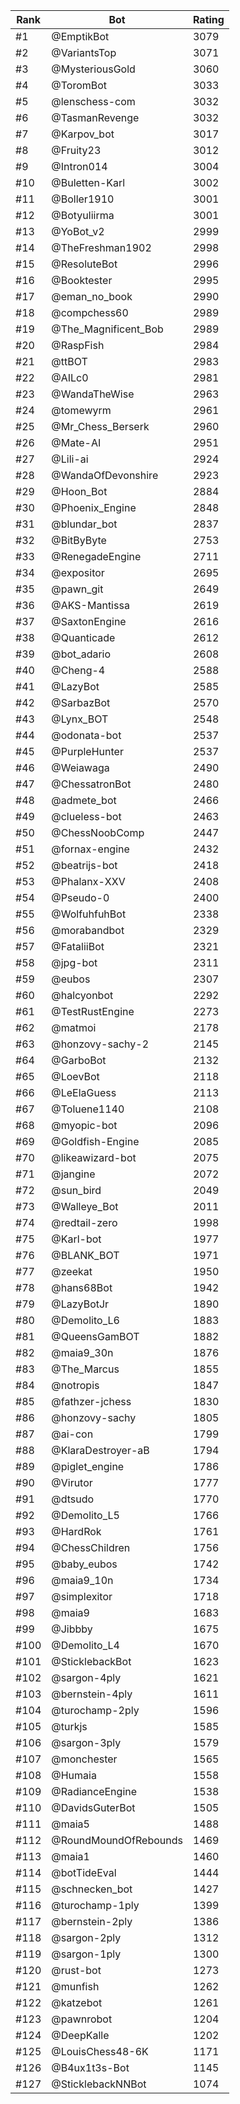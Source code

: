 Rank|Bot|Rating
---|---|---
#1|@EmptikBot|3079
#2|@VariantsTop|3071
#3|@MysteriousGold|3060
#4|@ToromBot|3033
#5|@lenschess-com|3032
#6|@TasmanRevenge|3032
#7|@Karpov_bot|3017
#8|@Fruity23|3012
#9|@Intron014|3004
#10|@Buletten-Karl|3002
#11|@Boller1910|3001
#12|@Botyuliirma|3001
#13|@YoBot_v2|2999
#14|@TheFreshman1902|2998
#15|@ResoluteBot|2996
#16|@Booktester|2995
#17|@eman_no_book|2990
#18|@compchess60|2989
#19|@The_Magnificent_Bob|2989
#20|@RaspFish|2984
#21|@ttBOT|2983
#22|@AILc0|2981
#23|@WandaTheWise|2963
#24|@tomewyrm|2961
#25|@Mr_Chess_Berserk|2960
#26|@Mate-AI|2951
#27|@Lili-ai|2924
#28|@WandaOfDevonshire|2923
#29|@Hoon_Bot|2884
#30|@Phoenix_Engine|2848
#31|@blundar_bot|2837
#32|@BitByByte|2753
#33|@RenegadeEngine|2711
#34|@expositor|2695
#35|@pawn_git|2649
#36|@AKS-Mantissa|2619
#37|@SaxtonEngine|2616
#38|@Quanticade|2612
#39|@bot_adario|2608
#40|@Cheng-4|2588
#41|@LazyBot|2585
#42|@SarbazBot|2570
#43|@Lynx_BOT|2548
#44|@odonata-bot|2537
#45|@PurpleHunter|2537
#46|@Weiawaga|2490
#47|@ChessatronBot|2480
#48|@admete_bot|2466
#49|@clueless-bot|2463
#50|@ChessNoobComp|2447
#51|@fornax-engine|2432
#52|@beatrijs-bot|2418
#53|@Phalanx-XXV|2408
#54|@Pseudo-0|2400
#55|@WolfuhfuhBot|2338
#56|@morabandbot|2329
#57|@FataliiBot|2321
#58|@jpg-bot|2311
#59|@eubos|2307
#60|@halcyonbot|2292
#61|@TestRustEngine|2273
#62|@matmoi|2178
#63|@honzovy-sachy-2|2145
#64|@GarboBot|2132
#65|@LoevBot|2118
#66|@LeElaGuess|2113
#67|@Toluene1140|2108
#68|@myopic-bot|2096
#69|@Goldfish-Engine|2085
#70|@likeawizard-bot|2075
#71|@jangine|2072
#72|@sun_bird|2049
#73|@Walleye_Bot|2011
#74|@redtail-zero|1998
#75|@Karl-bot|1977
#76|@BLANK_BOT|1971
#77|@zeekat|1950
#78|@hans68Bot|1942
#79|@LazyBotJr|1890
#80|@Demolito_L6|1883
#81|@QueensGamBOT|1882
#82|@maia9_30n|1876
#83|@The_Marcus|1855
#84|@notropis|1847
#85|@fathzer-jchess|1830
#86|@honzovy-sachy|1805
#87|@ai-con|1799
#88|@KlaraDestroyer-aB|1794
#89|@piglet_engine|1786
#90|@Virutor|1777
#91|@dtsudo|1770
#92|@Demolito_L5|1766
#93|@HardRok|1761
#94|@ChessChildren|1756
#95|@baby_eubos|1742
#96|@maia9_10n|1734
#97|@simplexitor|1718
#98|@maia9|1683
#99|@Jibbby|1675
#100|@Demolito_L4|1670
#101|@SticklebackBot|1623
#102|@sargon-4ply|1621
#103|@bernstein-4ply|1611
#104|@turochamp-2ply|1596
#105|@turkjs|1585
#106|@sargon-3ply|1579
#107|@monchester|1565
#108|@Humaia|1558
#109|@RadianceEngine|1538
#110|@DavidsGuterBot|1505
#111|@maia5|1488
#112|@RoundMoundOfRebounds|1469
#113|@maia1|1460
#114|@botTideEval|1444
#115|@schnecken_bot|1427
#116|@turochamp-1ply|1399
#117|@bernstein-2ply|1386
#118|@sargon-2ply|1312
#119|@sargon-1ply|1300
#120|@rust-bot|1273
#121|@munfish|1262
#122|@katzebot|1261
#123|@pawnrobot|1204
#124|@DeepKalle|1202
#125|@LouisChess48-6K|1171
#126|@B4ux1t3s-Bot|1145
#127|@SticklebackNNBot|1074
